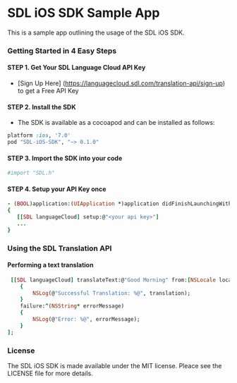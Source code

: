 SDL iOS SDK Sample App
======================

This is a sample app outlining the usage of the SDL iOS SDK. 

### Getting Started in 4 Easy Steps

#### STEP 1. Get Your SDL Language Cloud API Key

- [Sign Up Here] (https://languagecloud.sdl.com/translation-api/sign-up) to get a Free API Key

#### STEP 2. Install the SDK

- The SDK is available as a cocoapod and can be installed as follows:
 
```ruby
platform :ios, '7.0'
pod "SDL-iOS-SDK", "~> 0.1.0"
```

#### STEP 3. Import the SDK into your code

```ruby
#import "SDL.h"
```

#### STEP 4. Setup your API Key once

```ruby
- (BOOL)application:(UIApplication *)application didFinishLaunchingWithOptions:(NSDictionary *)launchOptions
{
   [[SDL languageCloud] setup:@"<your api key>"]
   ...
}
```

### Using the SDL Translation API

#### Performing a text translation

```ruby
 [[SDL languageCloud] translateText:@"Good Morning" from:[NSLocale localeWithLocaleIdentifier:@"en"] to:[NSLocale localeWithLocaleIdentifier:@"fr"] success:^(NSString* translation)
    {
        NSLog(@"Successful Translation: %@", translation);
    }
    failure:^(NSString* errorMessage)
    {
        NSLog(@"Error: %@", errorMessage);
    }
];
```

### License

The SDL iOS SDK is made available under the MIT license. Pleace see the LICENSE file 
for more details.

